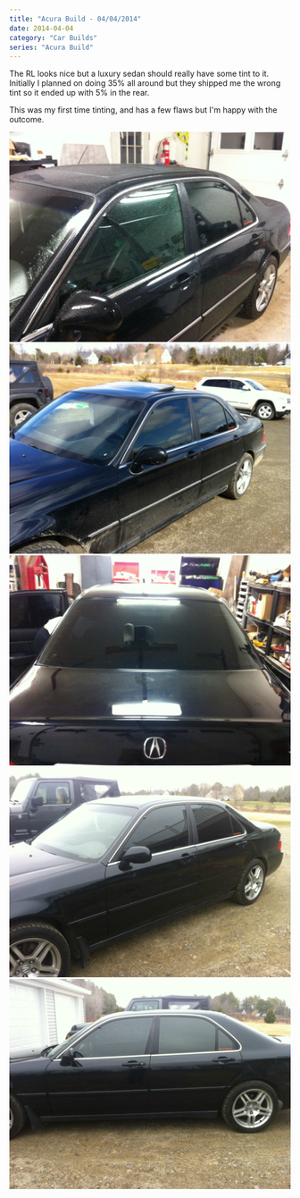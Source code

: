 ```yaml
---
title: "Acura Build - 04/04/2014"
date: 2014-04-04
category: "Car Builds"
series: "Acura Build"
---
```


The RL looks nice but a luxury sedan should really have some tint to it. Initially I planned on doing 35% all around but they shipped me the wrong tint so it ended up with 5% in the rear.

This was my first time tinting, and has a few flaws but I'm happy with the outcome.

![](images/1.jpg)
![](images/2.jpg)
![](images/3.jpg)
![](images/4.jpg)
![](images/5.jpg)
